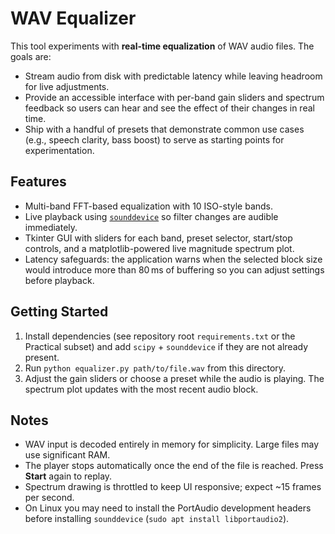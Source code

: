 # WAV Equalizer

This tool experiments with **real-time equalization** of WAV audio files. The goals are:

* Stream audio from disk with predictable latency while leaving headroom for live adjustments.
* Provide an accessible interface with per-band gain sliders and spectrum feedback so users can hear and see the effect of their changes in real time.
* Ship with a handful of presets that demonstrate common use cases (e.g., speech clarity, bass boost) to serve as starting points for experimentation.

## Features

* Multi-band FFT-based equalization with 10 ISO-style bands.
* Live playback using [`sounddevice`](https://python-sounddevice.readthedocs.io/) so filter changes are audible immediately.
* Tkinter GUI with sliders for each band, preset selector, start/stop controls, and a matplotlib-powered live magnitude spectrum plot.
* Latency safeguards: the application warns when the selected block size would introduce more than 80 ms of buffering so you can adjust settings before playback.

## Getting Started

1. Install dependencies (see repository root `requirements.txt` or the Practical subset) and add `scipy` + `sounddevice` if they are not already present.
2. Run `python equalizer.py path/to/file.wav` from this directory.
3. Adjust the gain sliders or choose a preset while the audio is playing. The spectrum plot updates with the most recent audio block.

## Notes

* WAV input is decoded entirely in memory for simplicity. Large files may use significant RAM.
* The player stops automatically once the end of the file is reached. Press **Start** again to replay.
* Spectrum drawing is throttled to keep UI responsive; expect ~15 frames per second.
* On Linux you may need to install the PortAudio development headers before installing `sounddevice` (`sudo apt install libportaudio2`).
